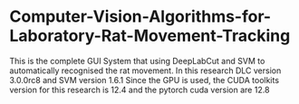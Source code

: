 # Computer-Vision-Algorithms-for-Laboratory-Rat-Movement-Tracking
This is the complete GUI System that using DeepLabCut and SVM to automatically recognised the rat movement.
In this research DLC version 3.0.0rc8 and SVM version 1.6.1
Since the GPU is used, the CUDA toolkits version for this research is 12.4 and the pytorch cuda version are 12.8
